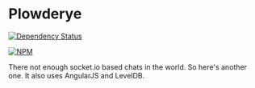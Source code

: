 Plowderye
==========
[![Dependency Status](https://david-dm.org/basti1302/plowderye.png)](https://david-dm.org/basti1302/plowderye)

[![NPM](https://nodei.co/npm/plowderye.png?downloads=true&stars=true)](https://nodei.co/npm/plowderye/)

There not enough socket.io based chats in the world. So here's another one. It also uses AngularJS and LevelDB.
